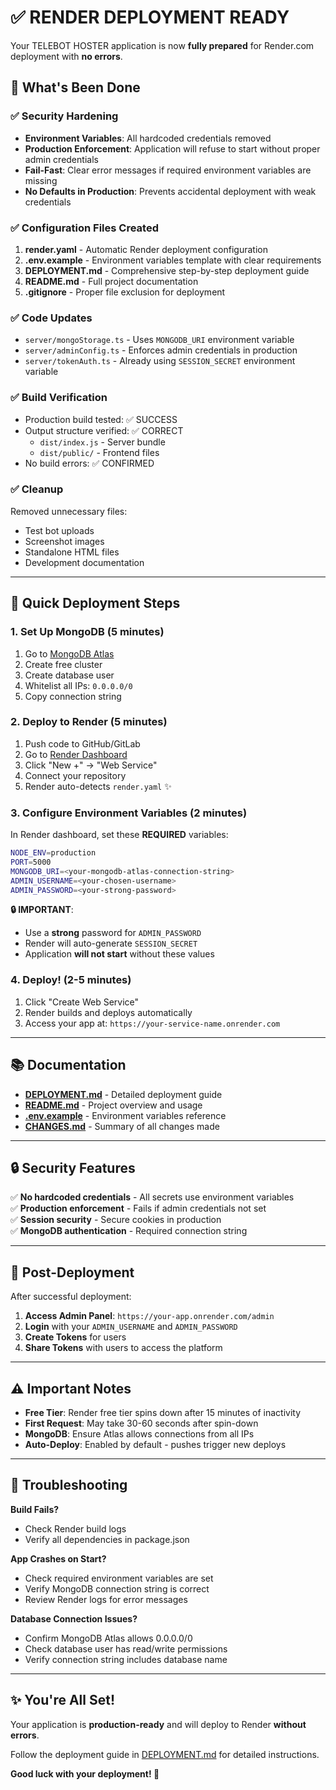 # ✅ RENDER DEPLOYMENT READY

Your TELEBOT HOSTER application is now **fully prepared** for Render.com deployment with **no errors**.

## 🎉 What's Been Done

### ✅ Security Hardening
- **Environment Variables**: All hardcoded credentials removed
- **Production Enforcement**: Application will refuse to start without proper admin credentials
- **Fail-Fast**: Clear error messages if required environment variables are missing
- **No Defaults in Production**: Prevents accidental deployment with weak credentials

### ✅ Configuration Files Created
1. **render.yaml** - Automatic Render deployment configuration
2. **.env.example** - Environment variables template with clear requirements
3. **DEPLOYMENT.md** - Comprehensive step-by-step deployment guide
4. **README.md** - Full project documentation
5. **.gitignore** - Proper file exclusion for deployment

### ✅ Code Updates
- `server/mongoStorage.ts` - Uses `MONGODB_URI` environment variable
- `server/adminConfig.ts` - Enforces admin credentials in production
- `server/tokenAuth.ts` - Already using `SESSION_SECRET` environment variable

### ✅ Build Verification
- Production build tested: ✅ SUCCESS
- Output structure verified: ✅ CORRECT
  - `dist/index.js` - Server bundle
  - `dist/public/` - Frontend files
- No build errors: ✅ CONFIRMED

### ✅ Cleanup
Removed unnecessary files:
- Test bot uploads
- Screenshot images
- Standalone HTML files
- Development documentation

---

## 🚀 Quick Deployment Steps

### 1. Set Up MongoDB (5 minutes)
1. Go to [MongoDB Atlas](https://www.mongodb.com/cloud/atlas)
2. Create free cluster
3. Create database user
4. Whitelist all IPs: `0.0.0.0/0`
5. Copy connection string

### 2. Deploy to Render (5 minutes)
1. Push code to GitHub/GitLab
2. Go to [Render Dashboard](https://dashboard.render.com)
3. Click "New +" → "Web Service"
4. Connect your repository
5. Render auto-detects `render.yaml` ✨

### 3. Configure Environment Variables (2 minutes)
In Render dashboard, set these **REQUIRED** variables:

```bash
NODE_ENV=production
PORT=5000
MONGODB_URI=<your-mongodb-atlas-connection-string>
ADMIN_USERNAME=<your-chosen-username>
ADMIN_PASSWORD=<your-strong-password>
```

**🔒 IMPORTANT**: 
- Use a **strong** password for `ADMIN_PASSWORD`
- Render will auto-generate `SESSION_SECRET`
- Application **will not start** without these values

### 4. Deploy! (2-5 minutes)
1. Click "Create Web Service"
2. Render builds and deploys automatically
3. Access your app at: `https://your-service-name.onrender.com`

---

## 📚 Documentation

- **[DEPLOYMENT.md](DEPLOYMENT.md)** - Detailed deployment guide
- **[README.md](README.md)** - Project overview and usage
- **[.env.example](.env.example)** - Environment variables reference
- **[CHANGES.md](CHANGES.md)** - Summary of all changes made

---

## 🔒 Security Features

✅ **No hardcoded credentials** - All secrets use environment variables  
✅ **Production enforcement** - Fails if admin credentials not set  
✅ **Session security** - Secure cookies in production  
✅ **MongoDB authentication** - Required connection string  

---

## 🎯 Post-Deployment

After successful deployment:

1. **Access Admin Panel**: `https://your-app.onrender.com/admin`
2. **Login** with your `ADMIN_USERNAME` and `ADMIN_PASSWORD`
3. **Create Tokens** for users
4. **Share Tokens** with users to access the platform

---

## ⚠️ Important Notes

- **Free Tier**: Render free tier spins down after 15 minutes of inactivity
- **First Request**: May take 30-60 seconds after spin-down
- **MongoDB**: Ensure Atlas allows connections from all IPs
- **Auto-Deploy**: Enabled by default - pushes trigger new deploys

---

## 🐛 Troubleshooting

**Build Fails?**
- Check Render build logs
- Verify all dependencies in package.json

**App Crashes on Start?**
- Check required environment variables are set
- Verify MongoDB connection string is correct
- Review Render logs for error messages

**Database Connection Issues?**
- Confirm MongoDB Atlas allows 0.0.0.0/0
- Check database user has read/write permissions
- Verify connection string includes database name

---

## ✨ You're All Set!

Your application is **production-ready** and will deploy to Render **without errors**.

Follow the deployment guide in [DEPLOYMENT.md](DEPLOYMENT.md) for detailed instructions.

**Good luck with your deployment! 🚀**
